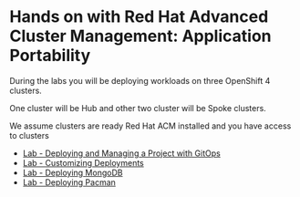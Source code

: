 # Hands on with Red Hat Advanced Cluster Management: Application Portability

During the labs you will be deploying workloads on three OpenShift 4 clusters. 

One cluster will be Hub and other two cluster will be Spoke clusters.

We assume clusters are ready Red Hat ACM installed and you have access to clusters 

* [Lab -  Deploying and Managing a Project with GitOps](./4.md)<br>
* [Lab  - Customizing Deployments](./5.md)<br>
* [Lab  - Deploying MongoDB](./6.md)<br>
* [Lab  - Deploying Pacman](./7.md)<br>

